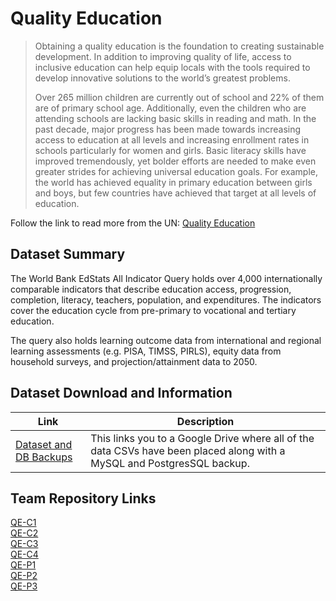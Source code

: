 # Quality Education

> Obtaining a quality education is the foundation to creating sustainable development. In addition to improving quality of life, access to inclusive education can help equip locals with the tools required to develop innovative solutions to the world’s greatest problems.
>
> Over 265 million children are currently out of school and 22% of them are of primary school age. Additionally, even the children who are attending schools are lacking basic skills in reading and math. In the past decade, major progress has been made towards increasing access to education at all levels and increasing enrollment rates in schools particularly for women and girls. Basic literacy skills have improved tremendously, yet bolder efforts are needed to make even greater strides for achieving universal education goals. For example, the world has achieved equality in primary education between girls and boys, but few countries have achieved that target at all levels of education.

Follow the link to read more from the UN: [Quality Education]

## Dataset Summary
The World Bank EdStats All Indicator Query holds over 4,000 internationally comparable indicators that describe education access, progression, completion, literacy, teachers, population, and expenditures. The indicators cover the education cycle from pre-primary to vocational and tertiary education.  

The query also holds learning outcome data from international and regional learning assessments (e.g. PISA, TIMSS, PIRLS), equity data from household surveys, and projection/attainment data to 2050.

## Dataset Download and Information
| Link                     | Description |
| ------------------------ | ----------- |
| [Dataset and DB Backups] | This links you to a Google Drive where all of the data CSVs have been placed along with a MySQL and PostgresSQL backup. |

## Team Repository Links
[QE-C1]  
[QE-C2]  
[QE-C3]  
[QE-C4]  
[QE-P1]  
[QE-P2]  
[QE-P3]  

[QE-C1]: https://github.com/CharlestonDigitalHubHackathon/QE-C1
[QE-C2]: https://github.com/CharlestonDigitalHubHackathon/QE-C2
[QE-C3]: https://github.com/CharlestonDigitalHubHackathon/QE-C3
[QE-C4]: https://github.com/CharlestonDigitalHubHackathon/QE-C4
[QE-P1]: https://github.com/CharlestonDigitalHubHackathon/QE-P1
[QE-P2]: https://github.com/CharlestonDigitalHubHackathon/QE-P2
[QE-P3]: https://github.com/CharlestonDigitalHubHackathon/QE-P3
[Quality Education]: https://www.un.org/sustainabledevelopment/education/
[Dataset and DB Backups]: https://drive.google.com/drive/folders/1RKQMpa1lES1NCMjdNsIz4IxowpYdXsRN?usp=sharing
